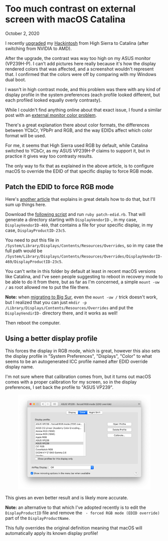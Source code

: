 # Too much contrast on external screen with macOS Catalina
October 2, 2020

I recently [upgraded][upgrade] my [Hackintosh][hackintosh] from High
Sierra to Catalina (after switching from NVIDIA to AMD).

[upgrade]: upgrade-hackintosh-high-sierra-catalina.md
[hackintosh]: ../../2019/03/macos-high-sierra-msi-h110m-pro-d-skylake-nvidia-pascal.md

After the upgrade, the contrast was way too high on my ASUS monitor
(VP239H-P). I can't add pictures here really because it's how the
display rendered colors that was affected, and a screenshot wouldn't
represent that. I confirmed that the colors were off by comparing with
my Windows dual boot.

I wasn't in high contrast mode, and this problem was there with any kind
of display profile in the system preferences (each profile looked
different, but each profiled looked equally overly contrasty).

While I couldn't find anything online about that exact issue, I found
a similar post with an [external monitor color problem][color-problem].

[color-problem]: https://spin.atomicobject.com/2018/08/24/macbook-pro-external-monitor-display-problem/

There's a great explanation there about color formats, the differences
between YCbCr, YPbPr and RGB, and the way EDIDs affect which color
format will be used.

For me, it seems that High Sierra used RGB by default, while Catalina
switched to YCbCr, as my ASUS VP239H-P claims to support it, but in
practice it gives way too contrasty results.

The only way to fix that as explained in the above article, is to
configure macOS to override the EDID of that specific display to force
RGB mode.

## Patch the EDID to force RGB mode

Here's [another article][force-rgb-mode] that explains in great details
how to do that, but I'll sum up things here.

[force-rgb-mode]: https://www.mathewinkson.com/2013/03/force-rgb-mode-in-mac-os-x-to-fix-the-picture-quality-of-an-external-monitor

Download the [following script][script] and run `ruby patch-edid.rb`.
That will generate a directory starting with `DisplayVendorID-`, in my
case, `DisplayVendorID-469`, that contains a file for your specific
display, in my case, `DisplayProductID-23c5`.

[script]: https://gist.github.com/adaugherity/7435890

You need to put this file in `/System/Library/Displays/Contents/Resources/Overrides`, so in my case
the full path would be `/System/Library/Displays/Contents/Resources/Overrides/DisplayVendorID-469/DisplayProductID-23c5`.

You can't write in this folder by default at least in recent macOS
versions like Catalina, and I've seen people suggesting to reboot in
recovery mode to be able to do it from there, but as far as I'm
concerned, a simple `mount -uw /` as root allowed me to put the file
there.

<div class="note">

**Note:** when [migrating to Big Sur](../11/upgrading-hackintosh-catalina-big-sur-clover-opencore.md),
even the `mount -uw /` trick doesn't work, but I realized that you can
just `mkdir -p /Library/Displays/Contents/Resources/Overrides` and put
the `DisplayVendirID-` directory there, and it works as well!

</div>

Then reboot the computer.

## Using a better display profile

This forces the display in RGB mode, which is great, however this also
sets the display profile in "System Preferences", "Displays", "Color" to
what seems to be an autogenerated ICC profile named after EDID override
display name.

I'm not sure where that calibration comes from, but it turns out macOS
comes with a proper calibration for my screen, so in the display preferences,
I set back the profile to "ASUS VP239".

<figure class="center">
  <img alt="Preferences" src="../../img/2020/10/display-preferences.png">
</figure>

This gives an even better result and is likely more accurate.

<div class="note">

**Note:** an alternative to that which I've adopted recently is to
edit the `DisplayProductID` file and remove the ` - forced RGB mode (EDID override)`
part of the `DisplayProductName`.

This fully overrides the original definition meaning that macOS will
automatically apply its known display profile!

</div>
